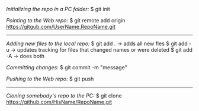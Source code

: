 *Initializing the repo in a PC folder:*
$ git init

*Pointing to the Web repo:*
$ git remote add origin https://gitgub.com/UserName.RepoName.git
________________________________________________________________
*Adding new files to the local repo:*
$ git add . -> adds all new fles
$ git add -u -> updates tracking for files that changed names or were deleted
$ git add -A -> does both

*Committing changes:*
$ git commit -m "message"

*Pushing to the Web repo:*
$ git push

________________________________________________________________
*Cloning somebody's repo to the PC:*
$ git clone https://github.com/HisName/RepoName.git